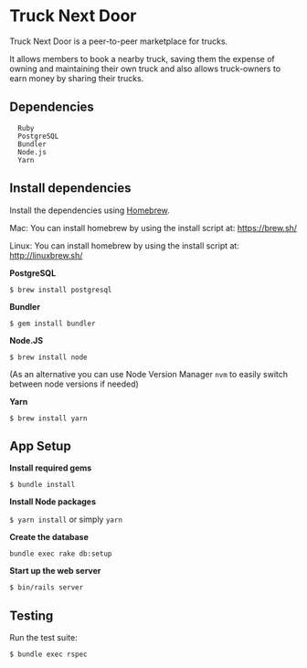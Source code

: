 # Truck Next Door

Truck Next Door is a peer-to-peer marketplace for trucks.

It allows members to book a nearby truck, saving them the expense of owning and maintaining their own truck and also allows truck-owners to earn money by sharing their trucks.

## Dependencies
```
  Ruby
  PostgreSQL
  Bundler
  Node.js
  Yarn
```

## Install dependencies

Install the dependencies using [Homebrew](https://brew.sh/).

Mac: You can install homebrew by using the install script at: https://brew.sh/

Linux: You can install homebrew by using the install script at: http://linuxbrew.sh/

**PostgreSQL**

`$ brew install postgresql`

**Bundler**

`$ gem install bundler`

**Node.JS**

`$ brew install node`

(As an alternative you can use Node Version Manager `nvm` to easily switch between node versions if needed)

**Yarn**

`$ brew install yarn`

## App Setup

**Install required gems**

`$ bundle install`

**Install Node packages**

`$ yarn install` or simply `yarn`

**Create the database**

`bundle exec rake db:setup`

**Start up the web server**

`$ bin/rails server`

## Testing

Run the test suite:

`$ bundle exec rspec`
